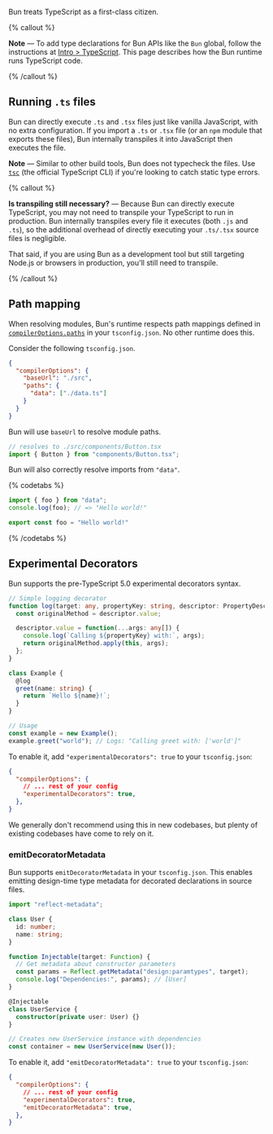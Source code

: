 Bun treats TypeScript as a first-class citizen.

{% callout %}

**Note** — To add type declarations for Bun APIs like the `Bun` global, follow the instructions at [Intro > TypeScript](https://bun.com/docs/typescript). This page describes how the Bun runtime runs TypeScript code.

{% /callout %}

## Running `.ts` files

Bun can directly execute `.ts` and `.tsx` files just like vanilla JavaScript, with no extra configuration. If you import a `.ts` or `.tsx` file (or an `npm` module that exports these files), Bun internally transpiles it into JavaScript then executes the file.

**Note** — Similar to other build tools, Bun does not typecheck the files. Use [`tsc`](https://www.typescriptlang.org/docs/handbook/compiler-options.html) (the official TypeScript CLI) if you're looking to catch static type errors.

{% callout %}

**Is transpiling still necessary?** — Because Bun can directly execute TypeScript, you may not need to transpile your TypeScript to run in production. Bun internally transpiles every file it executes (both `.js` and `.ts`), so the additional overhead of directly executing your `.ts/.tsx` source files is negligible.

That said, if you are using Bun as a development tool but still targeting Node.js or browsers in production, you'll still need to transpile.

{% /callout %}

## Path mapping

When resolving modules, Bun's runtime respects path mappings defined in [`compilerOptions.paths`](https://www.typescriptlang.org/tsconfig#paths) in your `tsconfig.json`. No other runtime does this.

Consider the following `tsconfig.json`.

```json
{
  "compilerOptions": {
    "baseUrl": "./src",
    "paths": {
      "data": ["./data.ts"]
    }
  }
}
```

Bun will use `baseUrl` to resolve module paths.

```ts
// resolves to ./src/components/Button.tsx
import { Button } from "components/Button.tsx";
```

Bun will also correctly resolve imports from `"data"`.

{% codetabs %}

```ts#index.ts
import { foo } from "data";
console.log(foo); // => "Hello world!"
```

```ts#data.ts
export const foo = "Hello world!"
```

{% /codetabs %}

## Experimental Decorators

Bun supports the pre-TypeScript 5.0 experimental decorators syntax.

```ts#hello.ts
// Simple logging decorator
function log(target: any, propertyKey: string, descriptor: PropertyDescriptor) {
  const originalMethod = descriptor.value;

  descriptor.value = function(...args: any[]) {
    console.log(`Calling ${propertyKey} with:`, args);
    return originalMethod.apply(this, args);
  };
}

class Example {
  @log
  greet(name: string) {
    return `Hello ${name}!`;
  }
}

// Usage
const example = new Example();
example.greet("world"); // Logs: "Calling greet with: ['world']"
```

To enable it, add `"experimentalDecorators": true` to your `tsconfig.json`:

```jsonc#tsconfig.json
{
  "compilerOptions": {
    // ... rest of your config
    "experimentalDecorators": true,
  },
}
```

We generally don't recommend using this in new codebases, but plenty of existing codebases have come to rely on it.

### emitDecoratorMetadata

Bun supports `emitDecoratorMetadata` in your `tsconfig.json`. This enables emitting design-time type metadata for decorated declarations in source files.

```ts#emit-decorator-metadata.ts
import "reflect-metadata";

class User {
  id: number;
  name: string;
}

function Injectable(target: Function) {
  // Get metadata about constructor parameters
  const params = Reflect.getMetadata("design:paramtypes", target);
  console.log("Dependencies:", params); // [User]
}

@Injectable
class UserService {
  constructor(private user: User) {}
}

// Creates new UserService instance with dependencies
const container = new UserService(new User());
```

To enable it, add `"emitDecoratorMetadata": true` to your `tsconfig.json`:

```jsonc#tsconfig.json
{
  "compilerOptions": {
    // ... rest of your config
    "experimentalDecorators": true,
    "emitDecoratorMetadata": true,
  },
}
```
